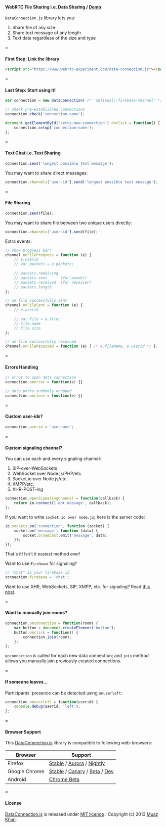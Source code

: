 ﻿#### WebRTC File Sharing i.e. Data Sharing / [Demo](https://www.webrtc-experiment.com/file-sharing/)

`DataConnection.js` library lets you:

1. Share file of any size
2. Share text message of any length
3. Text data regardless of the size and type

=

#### First Step: Link the library

```html
<script src="https://www.webrtc-experiment.com/data-connection.js"></script>
```

=

#### Last Step: Start using it!

```javascript
var connection = new DataConnection( /* 'optional::firebase-channel' */ );

// check pre-established connections
connection.check('connection-name');

document.getElementById('setup-new-connection').onclick = function() {
    connection.setup('connection-name');
};
```

=

#### Text Chat i.e. Text Sharing

```javascript
connection.send('longest possible text message');
```

You may want to share direct messages:

```javascript
connection.channels['user-id'].send('longest possible text message');
```

=

#### File Sharing

```javascript
connection.send(file);
```

You may want to share file between two unique users directly:

```javascript
connection.channels['user-id'].send(file);
```

Extra events:

```javascript
// show progress bar!
channel.onFileProgress = function (e) {
    // e.userid
    // var packets = e.packets;
	
    // packets.remaining
    // packets.sent      (for sender)
    // packets.received  (for receiver)
    // packets.length
};

// on file successfully sent
channel.onFileSent = function (e) {
    // e.userid
    
    // var file = e.file;
    // file.name
    // file.size
};

// on file successfully received
channel.onFileReceived = function (e) { /* e.fileName, e.userid */ };
```

=

#### Errors Handling

```javascript
// error to open data connection
connection.onerror = function(e) {}

// data ports suddenly dropped
connection.onclose = function(e) {}
```

=

#### Custom user-ids?

```javascript
connection.userid = 'username';
```

=

#### Custom signaling channel?

You can use each and every signaling channel:

1. SIP-over-WebSockets
2. WebSocket over Node.js/PHP/etc.
3. Socket.io over Node.js/etc.
4. XMPP/etc.
5. XHR-POST-ing

```javascript
connection.openSignalingChannel = function(callback) {
    return io.connect().on('message', callback);
};
```

If you want to write `socket.io over node.js`; here is the server code:

```javascript
io.sockets.on('connection', function (socket) {
    socket.on('message', function (data) {
        socket.broadcast.emit('message', data);
    });
});
```

That's it! Isn't it easiest method ever!

Want to use `Firebase` for signaling?

```javascript
// "chat" is your firebase id
connection.firebase = 'chat';
```

Want to use XHR, WebSockets, SIP, XMPP, etc. for signaling? Read [this post](https://github.com/muaz-khan/WebRTC-Experiment/issues/56#issuecomment-20090650).

=

#### Want to manually join rooms?

```javascript
connection.onconnection = function(room) {
    var button = document.createElement('button');
    button.onclick = function() {
        connection.join(room);
    };
};
```

`onconnection` is called for each new data connection; and `join` method allows you manually join previously created connections.

=

#### If someone leaves...

Participants' presence can be detected using `onuserleft`:

```javascript
connection.onuserleft = function(userid) {
    console.debug(userid, 'left');
};
```

=

#### Browser Support

This [DataConnection.js](https://www.webrtc-experiment.com/data-connection.js) library is compatible to following web-browsers:

| Browser        | Support           |
| ------------- |-------------|
| Firefox | [Stable](http://www.mozilla.org/en-US/firefox/new/) / [Aurora](http://www.mozilla.org/en-US/firefox/aurora/) / [Nightly](http://nightly.mozilla.org/) |
| Google Chrome | [Stable](https://www.google.com/intl/en_uk/chrome/browser/) / [Canary](https://www.google.com/intl/en/chrome/browser/canary.html) / [Beta](https://www.google.com/intl/en/chrome/browser/beta.html) / [Dev](https://www.google.com/intl/en/chrome/browser/index.html?extra=devchannel#eula) |
| Android | [Chrome Beta](https://play.google.com/store/apps/details?id=com.chrome.beta&hl=en) |

=

#### License

[DataConnection.js](https://www.webrtc-experiment.com/data-connection.js) is released under [MIT licence](https://www.webrtc-experiment.com/licence/) . Copyright (c) 2013 [Muaz Khan](https://plus.google.com/100325991024054712503).
